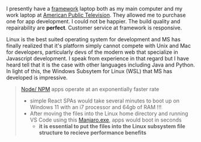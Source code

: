 I presently have a [framework](https://frame.work) laptop both as my main computer and my work laptop at [American Public Television](https://aptonline.org). They allowed me to purchase one for app development. I could not be happier. The build quality and repairability are **perfect**. Customer service at framework is responsive. 

Linux is the best suited operating system for development and MS has finally realized that it's platform simply cannot compete with Unix and Mac for developers, particularly devs of the modern web that specialize in Javascript development. I speak from experience in that regard but I have heard tell that it is the case with other languages including Java and Python. In light of this, the Windows Subsytem for Linux (WSL) that MS has developed is impressive.

> [Node/ NPM](http://nodejs.org) apps operate at an exponentially faster rate
> * simple React SPAs would take several minutes to boot up on Windows 11 with an i7 processor and 64gb of RAM !!!
> * After moving the files into the Linux home directory and running VS Code using this [Manjaro.exe](https://github.com/changrui/ManjaroWSL), apps would boot in seconds
>   * **it is essential to put the files into the Linux subsystem file structure to recieve performance benefits**
